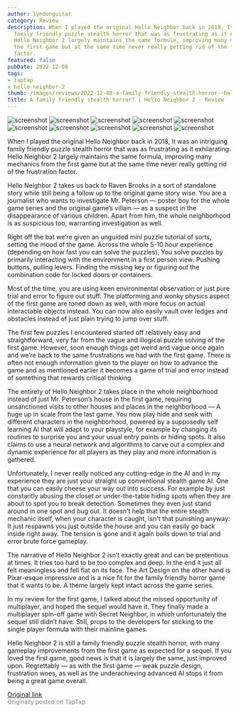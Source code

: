 ```yaml
---
author: lyndonguitar
category: Review
description: When I played the original Hello Neighbor back in 2018, It was an intriguing
  family friendly puzzle stealth horror that was as frustrating as it exhilarating.
  Hello Neighbor 2 largely maintains the same formula, improving many mechanics from
  the first game but at the same time never really getting rid of the frustration
  factor.
featured: false
pubDate: 2022-12-08
tags:
- taptap
- hello-neighbor-2
thumb: /images/reviews/2022-12-08-a-family-friendly-stealth-horror--hello-neighbor-2---review-0.avif
title: A family friendly stealth horror? | Hello Neighbor 2 - Review
---
```


<div class="gallery">
  <img src="/images/reviews/2022-12-08-a-family-friendly-stealth-horror--hello-neighbor-2---review-0.avif" alt="screenshot" />
  <img src="/images/reviews/2022-12-08-a-family-friendly-stealth-horror--hello-neighbor-2---review-1.avif" alt="screenshot" />
  <img src="/images/reviews/2022-12-08-a-family-friendly-stealth-horror--hello-neighbor-2---review-2.avif" alt="screenshot" />
  <img src="/images/reviews/2022-12-08-a-family-friendly-stealth-horror--hello-neighbor-2---review-3.avif" alt="screenshot" />
  <img src="/images/reviews/2022-12-08-a-family-friendly-stealth-horror--hello-neighbor-2---review-4.avif" alt="screenshot" />
  <img src="/images/reviews/2022-12-08-a-family-friendly-stealth-horror--hello-neighbor-2---review-5.avif" alt="screenshot" />
  <img src="/images/reviews/2022-12-08-a-family-friendly-stealth-horror--hello-neighbor-2---review-6.avif" alt="screenshot" />
  <img src="/images/reviews/2022-12-08-a-family-friendly-stealth-horror--hello-neighbor-2---review-7.avif" alt="screenshot" />
  <img src="/images/reviews/2022-12-08-a-family-friendly-stealth-horror--hello-neighbor-2---review-8.avif" alt="screenshot" />
  <img src="/images/reviews/2022-12-08-a-family-friendly-stealth-horror--hello-neighbor-2---review-9.avif" alt="screenshot" />
</div>

When I played the original Hello Neighbor back in 2018, It was an intriguing family friendly puzzle stealth horror that was as frustrating as it exhilarating. Hello Neighbor 2 largely maintains the same formula, improving many mechanics from the first game but at the same time never really getting rid of the frustration factor.

Hello Neighbor 2 takes us back to Raven Brooks in a sort of standalone story while still being a follow up to the original game story wise. You are a journalist who wants to investigate Mr. Peterson — poster boy for the whole game series and the original game’s villain — as a suspect in the disappearance of various children. Apart from him, the whole neighborhood is as suspicious too, warranting investigation as well.

Right off the bat we’re given an unguided mini puzzle tutorial of sorts, setting the mood of the game. Across the whole 5-10 hour experience (depending on how fast you can solve the puzzles), You solve puzzles by primarily interacting with the environment in a first person view: Pushing buttons, pulling levers. Finding the missing key or figuring out the combination code for locked doors or containers.

Most of the time, you are using keen environmental observation or just pure trial and error to figure out stuff. The platforming and wonky physics aspect of the first game are toned down as well, with more focus on actual interactable objects instead. You can now also easily vault over ledges and obstacles instead of just plain trying to jump over stuff.

The first few puzzles I encountered started off relatively easy and straightforward, very far from the vague and illogical puzzle solving of the first game. However, soon enough things get weird and vague once again and we’re back to the same frustrations we had with the first game. There is often not enough information given to the player on how to advance the game and as mentioned earlier it becomes a game of trial and error instead of something that rewards critical thinking.

The entirety of Hello Neighbor 2 takes place in the whole neighborhood instead of just Mr. Peterson’s house in the first game, requiring unsanctioned visits to other houses and places in the neighborhood — A huge up in scale from the last game. You now play hide and seek with different characters in the neighborhood, powered by a supposedly self learning AI that will adapt to your playstyle, for example by changing its routines to surprise you and your usual entry points or hiding spots. It also claims to use a neural network and algorithms to carve out a complex and dynamic experience for all players as they play and more information is gathered.

Unfortunately, I never really noticed any cutting-edge in the AI and in my experience they are just your straight up conventional stealth game AI. One that you can easily cheese your way out into success. For example by just constantly abusing the closet or under-the-table hiding spots when they are about to spot you to break detection. Sometimes they even just stand around in one spot and bug out. It doesn’t help that the entire stealth mechanic itself, when your character is caught, isn't that punishing anyway: It just respawns you just outside the house and you can easily go back inside right away. The tension is gone and it again boils down to trial and error brute force gameplay.

The narrative of Hello Neighbor 2 isn’t exactly great and can be pretentious at times. It tries too hard to be too complex and deep. In the end it just all felt meaningless and fell flat on its face. The Art Design on the other hand is Pixar-esque impressive and is a nice fit for the family friendly horror game that it wants to be. A theme largely kept intact across the game series.

In my review for the first game, I talked about the missed opportunity of multiplayer, and hoped the sequel would have it. They finally made a multiplayer spin-off game with Secret Neighbor, in which unfortunately the sequel still didn’t have. Still, props to the developers for sticking to the single player formula with their mainline games.

Hello Neighbor 2 is still a family friendly puzzle stealth horror, with many gameplay improvements from the first game as expected for a sequel. If you loved the first game, good news is that it is largely the same, just improved upon. Regrettably — as with the first game — weak puzzle design, frustration woes, as well as the underachieving advanced AI stops it from being a great game overall.

[Original link](https://www.taptap.io/post/3631325)<br><span style="font-size: 0.95em; color: #888;">Originally posted on TapTap.</span>
